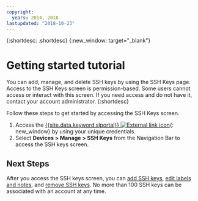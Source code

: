 ```yaml
---
copyright:
  years: 2014, 2018
lastupdated: "2018-10-23"
---
```


{:shortdesc: .shortdesc}
{:new_window: target="_blank"}

# Getting started tutorial

You can add, manage, and delete SSH keys by using the SSH Keys page. Access to the SSH Keys screen is permission-based. Some users cannot access or interact with this screen. If you need access and do not have it, contact your account administrator.
{:shortdesc}

Follow these steps to get started by accessing the SSH Keys screen.
1. Access the [{{site.data.keyword.slportal}} ![External link icon](../../icons/launch-glyph.svg "External link icon")](https://control.softlayer.com/){: new_window} by using your unique credentials.
2. Select **Devices > Manage > SSH Keys** from the Navigation Bar to access the SSH keys screen.

## Next Steps

After you access the SSH keys screen, you can [add SSH keys](/docs/infrastructure/ssh-keys/add-ssh-key.html), [edit labels and notes](/docs/infrastructure/ssh-keys/edit-details-ssh-key.html), and [remove SSH keys](/docs/infrastructure/ssh-keys/remove-ssh-key.html). No more than 100 SSH keys can be associated with an account at any time.
